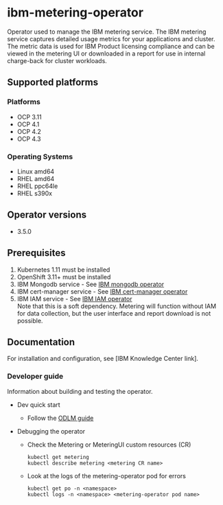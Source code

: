 # ibm-metering-operator

Operator used to manage the IBM metering service.  The IBM metering service captures detailed usage metrics for your applications and cluster.  The metric data is used for IBM Product licensing compliance and can be viewed in the metering UI or downloaded in a report for use in internal charge-back for cluster workloads.

## Supported platforms

### Platforms

- OCP 3.11
- OCP 4.1
- OCP 4.2
- OCP 4.3

### Operating Systems

- Linux amd64
- RHEL amd64
- RHEL ppc64le
- RHEL s390x

## Operator versions

- 3.5.0

## Prerequisites

1. Kubernetes 1.11 must be installed
1. OpenShift 3.11+ must be installed
1. IBM Mongodb service - See [IBM mongodb operator](https://github.com/IBM/ibm-mongodb-operator)
1. IBM cert-manager service - See [IBM cert-manager operator](https://github.com/IBM/ibm-cert-manager-operator)
1. IBM IAM service - See [IBM IAM operator](https://github.com/IBM/ibm-iam-operator) </br>Note that this is a soft dependency.  Metering will function without IAM for data collection, but the user interface and report download is not possible.

## Documentation

For installation and configuration, see [IBM Knowledge Center link].

### Developer guide

Information about building and testing the operator.
- Dev quick start
  - Follow the [ODLM guide](https://github.com/IBM/operand-deployment-lifecycle-manager/blob/master/docs/install/common-service-integration.md#end-to-end-test)

- Debugging the operator
  - Check the Metering or MeteringUI custom resources (CR)

    ````
    kubectl get metering
    kubectl describe metering <metering CR name>
    ````

  - Look at the logs of the metering-operator pod for errors

    ````
    kubectl get po -n <namespace>
    kubectl logs -n <namespace> <metering-operator pod name>
    ````
